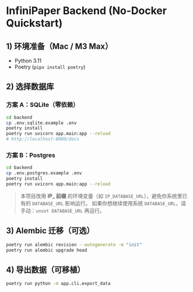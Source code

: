 # InfiniPaper Backend (No-Docker Quickstart)

## 1) 环境准备（Mac / M3 Max）
- Python 3.11
- Poetry (`pipx install poetry`)

## 2) 选择数据库
### 方案 A：SQLite（零依赖）
```bash
cd backend
cp .env.sqlite.example .env
poetry install
poetry run uvicorn app.main:app --reload
# http://localhost:8000/docs
```

### 方案 B：Postgres
```bash
cd backend
cp .env.postgres.example .env
poetry install
poetry run uvicorn app.main:app --reload
```

> 本项目改用 **IP_ 前缀** 的环境变量（如 `IP_DATABASE_URL`），避免你系统里已有的 `DATABASE_URL` 影响运行。
> 如果你想继续使用系统 `DATABASE_URL`，请手动：`unset DATABASE_URL` 再运行。

## 3) Alembic 迁移（可选）
```bash
poetry run alembic revision --autogenerate -m "init"
poetry run alembic upgrade head
```

## 4) 导出数据（可移植）
```bash
poetry run python -m app.cli.export_data
```
